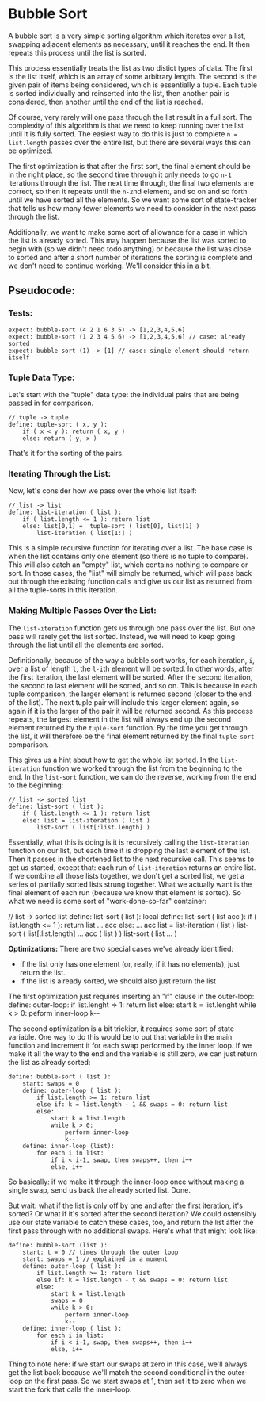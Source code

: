 # Bubble Sort

A bubble sort is a very simple sorting algorithm which iterates over a list, swapping adjacent elements as necessary, until it reaches the end. It then repeats this process until the list is sorted. 

This process essentially treats the list as two distict types of data. The first is the list itself, which is an array of some arbitrary length. The second is the given pair of items being considered, which is essentially a tuple. Each tuple is sorted individually and reinserted into the list, then another pair is considered, then another until the end of the list is reached.

Of course, very rarely will one pass through the list result in a full sort. The complexity of this algorithm is that we need to keep running over the list until it is fully sorted. The easiest way to do this is just to complete `n = list.length` passes over the entire list, but there are several ways this can be optimized.

The first optimization is that after the first sort, the final element should be in the right place, so the second time through it only needs to go `n-1` iterations through the list. The next time through, the final two elements are correct, so then it repeats until the `n-2`nd element, and so on and so forth until we have sorted all the elements. So we want some sort of state-tracker that tells us how many fewer elements we need to consider in the next pass through the list.

Additionally, we want to make some sort of allowance for a case in which the list is already sorted. This may happen because the list was sorted to begin with (so we didn't need todo anything) or because the list was close to sorted and after a short number of iterations the sorting is complete and we don't need to continue working. We'll consider this in a bit.

## Pseudocode:

### Tests:
    expect: bubble-sort (4 2 1 6 3 5) -> [1,2,3,4,5,6]
    expect: bubble-sort (1 2 3 4 5 6) -> [1,2,3,4,5,6] // case: already sorted
    expect: bubble-sort (1) -> [1] // case: single element should return itself
    
### Tuple Data Type:

Let's start with the "tuple" data type: the individual pairs that are being passed in for comparison.

    // tuple -> tuple
    define: tuple-sort ( x, y ):
        if ( x < y ): return ( x, y )
        else: return ( y, x )
        
That's it for the sorting of the pairs.

### Iterating Through the List:

Now, let's consider how we pass over the whole list itself:

    // list -> list
    define: list-iteration ( list ):
        if ( list.length <= 1 ): return list
        else: list[0,1] =  tuple-sort ( list[0], list[1] )
            list-iteration ( list[1:] )

This is a simple recursive function for iterating over a list. The base case is when the list contains only one element (so there is no tuple to compare). This will also catch an "empty" list, which contains nothing to compare or sort. In those cases, the "list" will simply be returned, which will pass back out through the existing function calls and give us our list as returned from all the tuple-sorts in this iteration.

### Making Multiple Passes Over the List:

The `list-iteration` function gets us through one pass over the list. But one pass will rarely get the list sorted. Instead, we will need to keep going through the list until all the elements are sorted.

Definitionally, because of the way a bubble sort works, for each iteration, `i`, over a list of length `l`, the `l-i`th element will be sorted. In other words, after the first iteration, the last element will be sorted. After the second iteration, the second to last element will be sorted, and so on. This is because in each tuple comparison, the larger element is returned second (closer to the end of the list). The next tuple pair will include this larger element again, so again if it is the larger of the pair it will be returned second. As this process repeats, the largest element in the list will always end up the second element returned by the `tuple-sort` function. By the time you get through the list, it will therefore be the final element returned by the final `tuple-sort` comparison.

This gives us a hint about how to get the whole list sorted. In the `list-iteration` function we worked through the list from the beginning to the end. In the `list-sort` function, we can do the reverse, working from the end to the beginning:

    // list -> sorted list
    define: list-sort ( list ):
        if ( list.length <= 1 ): return list
        else: list = list-iteration ( list )
            list-sort ( list[:list.length] )
            
Essentially, what this is doing is it is recursively calling the `list-iteration` function on our list, but each time it is dropping the last element of the list. Then it passes in the shortened list to the next recursive call. This seems to get us started, except that: each run of `list-iteration` returns an entire list. If we combine all those lists together, we don't get a sorted list, we get a series of partially sorted lists strung together. What we actually want is the final element of each run (because we know that element is sorted). So what we need is some sort of "work-done-so-far" container:

   // list -> sorted list
   define: list-sort ( list ):
       local define: list-sort ( list acc ):
           if ( list.length <= 1 ): return list ... acc
           else: ... acc 
               list = list-iteration ( list )
               list-sort ( list[:list.length] ... acc ( list ) )
        list-sort ( list ... )



**Optimizations:**
There are two special cases we've already identified:
- If the list only has one element (or, really, if it has no elements), just return the list.
- If the list is already sorted, we should also just return the list

The first optimization just requires inserting an "if" clause in the outer-loop:
    define: outer-loop:
        if list.lenght => 1: return list
        else:
            start k = list.lenght
            while k > 0:
                peform inner-loop
                k--

The second optimization is a bit trickier, it requires some sort of state variable. One way to do this would be to put that variable in the main function and increment it for each swap performed by the inner loop. If we make it all the way to the end and the variable is still zero, we can just return the list as already sorted:

    define: bubble-sort ( list ):
        start: swaps = 0
        define: outer-loop ( list ):
            if list.length >= 1: return list
            else if: k = list.length - 1 && swaps = 0: return list
            else:
                start k = list.length
                while k > 0:
                    perform inner-loop
                    k--
        define: inner-loop (list):
            for each i in list:
                if i < i-1, swap, then swaps++, then i++
                else, i++

So basically: if we make it through the inner-loop once without making a single swap, send us back the already sorted list. Done.

But wait: what if the list is only off by one and after the first iteration, it's sorted? Or what if it's sorted after the second iteration? We could ostensibly use our state variable to catch these cases, too, and return the list after the first pass through with no additional swaps. Here's what that might look like:

    define: bubble-sort (list ):
        start: t = 0 // times through the outer loop
        start: swaps = 1 // explained in a moment
        define: outer-loop ( list ):
            if list.length >= 1: return list
            else if: k = list.length - t && swaps = 0: return list
            else: 
                start k = list.length
                swaps = 0
                while k > 0:
                    perform inner-loop
                    k--
        define: inner-loop ( list ):
            for each i in list:
                if i < i-1, swap, then swaps++, then i++
                else, i++
                
Thing to note here: if we start our swaps at zero in this case, we'll always get the list back because we'll match the second conditional in the outer-loop on the first pass. So we start swaps at 1, then set it to zero when we start the fork that calls the inner-loop.

